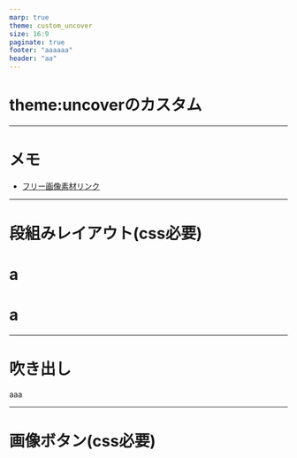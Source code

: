 ```yaml
---
marp: true
theme: custom_uncover
size: 16:9
paginate: true
footer: "aaaaaa"
header: "aa"
---
```


# theme:uncoverのカスタム

---
# メモ
- [フリー画像素材リンク](https://icon-design.jp/news/illustration-materials/)


---
# 段組みレイアウト(css必要)
<div class="flex fw">
<div style="--fw: 1; --bg-color:rgb(0,0,0);">

# a
</div>
<div style="--fw: 2; --bg-color:rgba(185, 6, 6, 1);">

# a
</div>
</div>

---
# 吹き出し
<p class="speechBubble right">aaa</p>

---
# 画像ボタン(css必要)